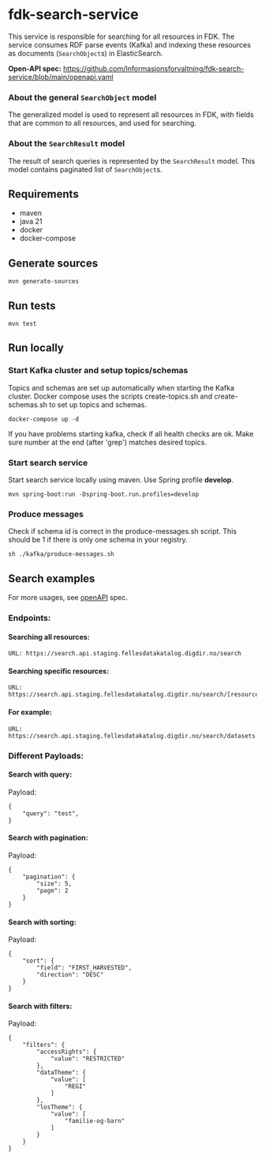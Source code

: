 # fdk-search-service
This service is responsible for searching for all resources in FDK. The service consumes RDF parse events (Kafka) 
and indexing these resources as documents (`SearchObject`s) in ElasticSearch.

**Open-API spec:** https://github.com/Informasjonsforvaltning/fdk-search-service/blob/main/openapi.yaml


### About the general `SearchObject` model
The generalized model is used to represent all resources in FDK, with fields that are common to all
resources, and used for searching.

### About the `SearchResult` model
The result of search queries is represented by the `SearchResult` model. This model contains paginated list of 
`SearchObject`s.

## Requirements
- maven
- java 21
- docker
- docker-compose

## Generate sources
```
mvn generate-sources    
```

## Run tests
```
mvn test
```

## Run locally

### Start Kafka cluster and setup topics/schemas
Topics and schemas are set up automatically when starting the Kafka cluster.
Docker compose uses the scripts create-topics.sh and create-schemas.sh to set up topics and schemas.
```
docker-compose up -d
```
If you have problems starting kafka, check if all health checks are ok.
Make sure number at the end (after 'grep') matches desired topics.

### Start search service
Start search service locally using maven. Use Spring profile **develop**.
```
mvn spring-boot:run -Dspring-boot.run.profiles=develop
```

### Produce messages
Check if schema id is correct in the produce-messages.sh script. This should be 1 if there
is only one schema in your registry.
```
sh ./kafka/produce-messages.sh
```

## Search examples
For more usages, see [openAPI](https://github.com/Informasjonsforvaltning/fdk-search-service/blob/main/openapi.yaml) spec.
### Endpoints:

#### Searching all resources:


```
URL: https://search.api.staging.fellesdatakatalog.digdir.no/search
```

#### Searching specific resources:
```
URL: https://search.api.staging.fellesdatakatalog.digdir.no/search/[resourceType]
```

#### For example:
```
URL: https://search.api.staging.fellesdatakatalog.digdir.no/search/datasets
```

### Different Payloads:

#### Search with query:

Payload:
```
{
    "query": "test",
}
```

#### Search with pagination:

Payload:
```
{
    "pagination": {
        "size": 5,
        "page": 2
    }
}
```

#### Search with sorting:

Payload:
```
{
    "sort": {
        "field": "FIRST_HARVESTED",
        "direction": "DESC"
    }
}
```

#### Search with filters:

Payload:
```
{
    "filters": {
        "accessRights": {
            "value": "RESTRICTED"
        },
        "dataTheme": {
            "value": [
                "REGI"
            ]
        },
        "losTheme": {
            "value": [
                "familie-og-barn"
            ]
        }
    }
}
```
